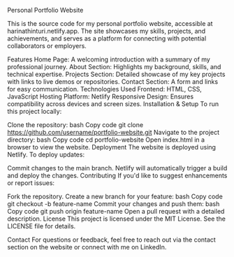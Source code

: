 Personal Portfolio Website

This is the source code for my personal portfolio website, accessible at harinathinturi.netlify.app. The site showcases my skills, projects, and achievements, and serves as a platform for connecting with potential collaborators or employers.

Features
Home Page: A welcoming introduction with a summary of my professional journey.
About Section: Highlights my background, skills, and technical expertise.
Projects Section: Detailed showcase of my key projects with links to live demos or repositories.
Contact Section: A form and links for easy communication.
Technologies Used
Frontend: HTML, CSS, JavaScript
Hosting Platform: Netlify
Responsive Design: Ensures compatibility across devices and screen sizes.
Installation & Setup
To run this project locally:

Clone the repository:
bash
Copy code
git clone https://github.com/username/portfolio-website.git
Navigate to the project directory:
bash
Copy code
cd portfolio-website
Open index.html in a browser to view the website.
Deployment
The website is deployed using Netlify. To deploy updates:

Commit changes to the main branch.
Netlify will automatically trigger a build and deploy the changes.
Contributing
If you'd like to suggest enhancements or report issues:

Fork the repository.
Create a new branch for your feature:
bash
Copy code
git checkout -b feature-name
Commit your changes and push them:
bash
Copy code
git push origin feature-name
Open a pull request with a detailed description.
License
This project is licensed under the MIT License. See the LICENSE file for details.

Contact
For questions or feedback, feel free to reach out via the contact section on the website or connect with me on LinkedIn.


